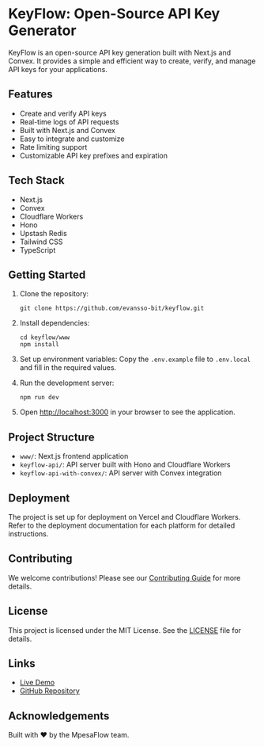 # KeyFlow: Open-Source API Key Generator

KeyFlow is an open-source API key generation built with Next.js and Convex. It provides a simple and efficient way to create, verify, and manage API keys for your applications.

## Features

- Create and verify API keys
- Real-time logs of API requests
- Built with Next.js and Convex
- Easy to integrate and customize
- Rate limiting support
- Customizable API key prefixes and expiration

## Tech Stack

- Next.js
- Convex
- Cloudflare Workers
- Hono
- Upstash Redis
- Tailwind CSS
- TypeScript

## Getting Started

1. Clone the repository:
   ```
   git clone https://github.com/evansso-bit/keyflow.git
   ```

2. Install dependencies:
   ```
   cd keyflow/www
   npm install
   ```

3. Set up environment variables:
   Copy the `.env.example` file to `.env.local` and fill in the required values.

4. Run the development server:
   ```
   npm run dev
   ```

5. Open [http://localhost:3000](http://localhost:3000) in your browser to see the application.

## Project Structure

- `www/`: Next.js frontend application
- `keyflow-api/`: API server built with Hono and Cloudflare Workers
- `keyflow-api-with-convex/`: API server with Convex integration

## Deployment

The project is set up for deployment on Vercel and Cloudflare Workers. Refer to the deployment documentation for each platform for detailed instructions.

## Contributing

We welcome contributions! Please see our [Contributing Guide](CONTRIBUTING.md) for more details.

## License

This project is licensed under the MIT License. See the [LICENSE](LICENSE.md) file for details.

## Links

- [Live Demo](https://keyflow.mpesaflow.com/)
- [GitHub Repository](https://github.com/evansso-bit/keyflow)

## Acknowledgements

Built with ❤️ by the MpesaFlow team.